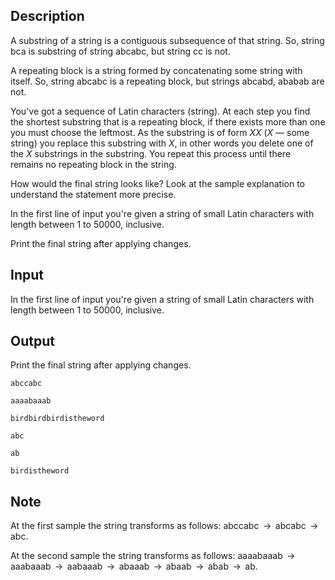 ## Description

<div><p>A <span class="tex-font-style-it">substring</span> of a string is a contiguous subsequence of that string. So, string <span class="tex-font-style-tt">bca</span> is substring of string <span class="tex-font-style-tt">abcabc</span>, but string <span class="tex-font-style-tt">cc</span> is not.</p><p>A <span class="tex-font-style-it">repeating block</span> is a string formed by concatenating some string with itself. So, string <span class="tex-font-style-tt">abcabc</span> is a repeating block, but strings <span class="tex-font-style-tt">abcabd</span>, <span class="tex-font-style-tt">ababab</span> are not.</p><p>You've got a sequence of Latin characters (string). At each step you find the shortest substring that is a repeating block, if there exists more than one you must choose the leftmost. As the substring is of form <span class="tex-span"><i>XX</i></span> (<span class="tex-span"><i>X</i></span> — some string) you replace this substring with <span class="tex-span"><i>X</i></span>, in other words you delete one of the <span class="tex-span"><i>X</i></span> substrings in the substring. You repeat this process until there remains no repeating block in the string. </p><p>How would the final string looks like? Look at the sample explanation to understand the statement more precise.</p></div><div class="input-specification"><p>In the first line of input you're given a string of small Latin characters with length between <span class="tex-span">1</span> to <span class="tex-span">50000</span>, inclusive.</p></div><div class="output-specification"><p>Print the final string after applying changes.</p></div>

## Input

<p>In the first line of input you're given a string of small Latin characters with length between <span class="tex-span">1</span> to <span class="tex-span">50000</span>, inclusive.</p>

## Output

<p>Print the final string after applying changes.</p>





```input1
abccabc

```




```input2
aaaabaaab

```




```input3
birdbirdbirdistheword

```




```output1
abc

```




```output2
ab

```




```output3
birdistheword

```



## Note

<p>At the first sample the string transforms as follows: <span class="tex-font-style-tt">abccabc</span> <span class="tex-span"> → </span> <span class="tex-font-style-tt">abcabc</span> <span class="tex-span"> → </span> <span class="tex-font-style-tt">abc</span>.</p><p>At the second sample the string transforms as follows: <span class="tex-font-style-tt">aaaabaaab</span> <span class="tex-span"> → </span> <span class="tex-font-style-tt">aaabaaab</span> <span class="tex-span"> → </span> <span class="tex-font-style-tt">aabaaab</span> <span class="tex-span"> → </span> <span class="tex-font-style-tt">abaaab</span> <span class="tex-span"> → </span> <span class="tex-font-style-tt">abaab</span> <span class="tex-span"> → </span> <span class="tex-font-style-tt">abab</span> <span class="tex-span"> → </span> <span class="tex-font-style-tt">ab</span>.</p>
